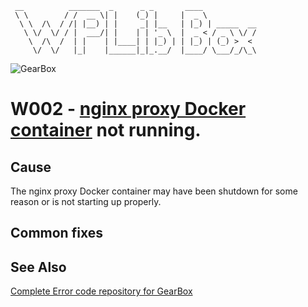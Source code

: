 ```
 __          _______  _      _ _       ____
 \ \        / /  __ \| |    (_) |     |  _ \
  \ \  /\  / /| |__) | |     _| |__   | |_) | _____  __
   \ \/  \/ / |  ___/| |    | | '_ \  |  _ < / _ \ \/ /
    \  /\  /  | |    | |____| | |_) | | |_) | (_) >  <
     \/  \/   |_|    |______|_|_.__/  |____/ \___/_/\_\
```

![GearBox](https://github.com/gearboxworks/box-scripts/blob/master/docs/GearBox-100x.png)

# W002 - [nginx proxy Docker container](https://github.com/gearboxworks/proxy-docker/) not running.

## Cause
The nginx proxy Docker container may have been shutdown for some reason or is not starting up properly.

## Common fixes

### 


## See Also
[Complete Error code repository for GearBox](https://github.com/gearboxworks/box-scripts/tree/master/docs/errors)

